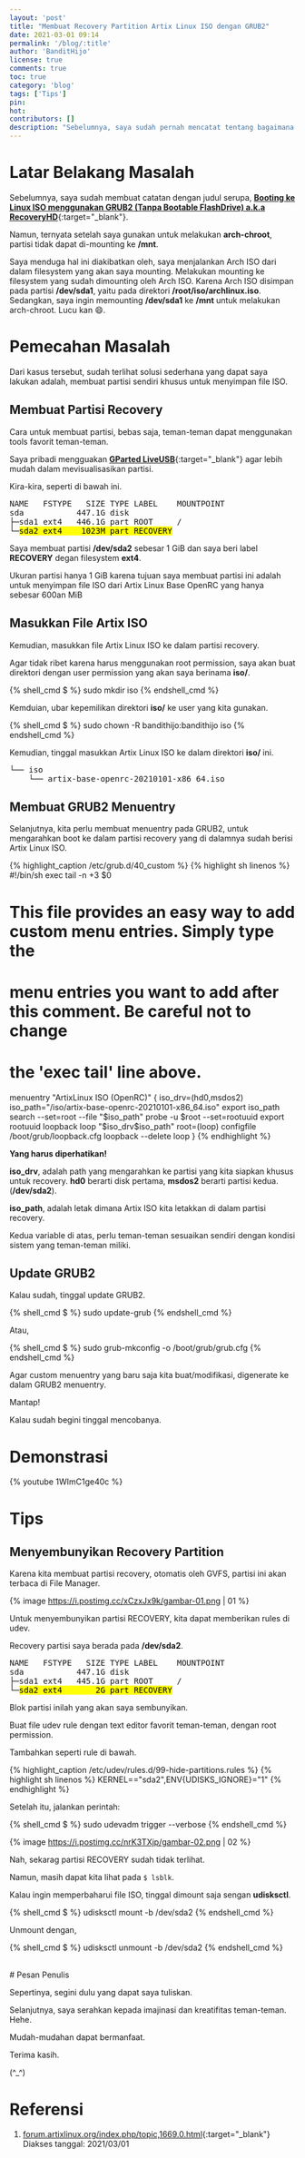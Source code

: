 ```yaml
---
layout: 'post'
title: "Membuat Recovery Partition Artix Linux ISO dengan GRUB2"
date: 2021-03-01 09:14
permalink: '/blog/:title'
author: 'BanditHijo'
license: true
comments: true
toc: true
category: 'blog'
tags: ['Tips']
pin:
hot:
contributors: []
description: "Sebelumnya, saya sudah pernah mencatat tentang bagaimana booting ke ISO Linux dari GRUB2, ternyata, terdapat keterbatasan, karena ISO berada pada partisi yang sama dengan partisi sistem yang akan direcovery, sehingga kita tidak dapat melakukan intervansi terhadap sistem. Catatan ini adalah modifikasi, ISO diletakkan pada partisi berbeda."
---
```


# Latar Belakang Masalah

Sebelumnya, saya sudah membuat catatan dengan judul serupa, [**Booting ke Linux ISO menggunakan GRUB2 (Tanpa Bootable FlashDrive) a.k.a RecoveryHD**](/blog/booting-ke-iso-linux-menggunakan-grub){:target="_blank"}.

Namun, ternyata setelah saya gunakan untuk melakukan **arch-chroot**, partisi tidak dapat di-mounting ke **/mnt**.

Saya menduga hal ini diakibatkan oleh, saya menjalankan Arch ISO dari dalam filesystem yang akan saya mounting. Melakukan mounting ke filesystem yang sudah dimounting oleh Arch ISO. Karena Arch ISO disimpan pada partisi **/dev/sda1**, yaitu pada direktori **/root/iso/archlinux.iso**. Sedangkan, saya ingin memounting **/dev/sda1** ke **/mnt** untuk melakukan arch-chroot. Lucu kan 😄.

# Pemecahan Masalah

Dari kasus tersebut, sudah terlihat solusi sederhana yang dapat saya lakukan adalah, membuat partisi sendiri khusus untuk menyimpan file ISO.

## Membuat Partisi Recovery

Cara untuk membuat partisi, bebas saja, teman-teman dapat menggunakan tools favorit teman-teman.

Saya pribadi mengguakan [**GParted LiveUSB**](https://gparted.org/download.php){:target="_blank"} agar lebih mudah dalam mevisualisasikan partisi.

Kira-kira, seperti di bawah ini.

<pre>
NAME   FSTYPE   SIZE TYPE LABEL    MOUNTPOINT
sda           447.1G disk
├─sda1 ext4   446.1G part ROOT     /
└─<mark>sda2 ext4    1023M part RECOVERY</mark>
</pre>

Saya membuat partisi **/dev/sda2** sebesar 1 GiB dan saya beri label **RECOVERY** degan filesystem **ext4**.

Ukuran partisi hanya 1 GiB karena tujuan saya membuat partisi ini adalah untuk menyimpan file ISO dari Artix Linux Base OpenRC yang hanya sebesar 600an MiB


## Masukkan File Artix ISO

Kemudian, masukkan file Artix Linux ISO ke dalam partisi recovery.

Agar tidak ribet karena harus menggunakan root permission, saya akan buat direktori dengan user permission yang akan saya berinama **iso/**.

{% shell_cmd $ %}
sudo mkdir iso
{% endshell_cmd %}

Kemduian, ubar kepemilikan direktori **iso/** ke user yang kita gunakan.

{% shell_cmd $ %}
sudo chown -R bandithijo:bandithijo iso
{% endshell_cmd %}

Kemudian, tinggal masukkan Artix Linux ISO ke dalam direktori **iso/** ini.

<pre>
└── iso
    └── artix-base-openrc-20210101-x86_64.iso
</pre>


## Membuat GRUB2 Menuentry

Selanjutnya, kita perlu membuat menuentry pada GRUB2, untuk mengarahkan boot ke dalam partisi recovery yang di dalamnya sudah berisi Artix Linux ISO.

{% highlight_caption /etc/grub.d/40_custom %}
{% highlight sh linenos %}
#!/bin/sh
exec tail -n +3 $0
# This file provides an easy way to add custom menu entries.  Simply type the
# menu entries you want to add after this comment.  Be careful not to change
# the 'exec tail' line above.

menuentry "ArtixLinux ISO (OpenRC)" {
  iso_drv=(hd0,msdos2)
  iso_path="/iso/artix-base-openrc-20210101-x86_64.iso"
  export iso_path
  search --set=root --file "$iso_path"
  probe -u $root --set=rootuuid
  export rootuuid
  loopback loop "$iso_drv$iso_path"
  root=(loop)
  configfile /boot/grub/loopback.cfg
  loopback --delete loop
}
{% endhighlight %}

**Yang harus diperhatikan!**

**iso_drv**, adalah path yang mengarahkan ke partisi yang kita siapkan khusus untuk recovery. **hd0** berarti disk pertama, **msdos2** berarti partisi kedua. (**/dev/sda2**).

**iso_path**, adalah letak dimana Artix ISO kita letakkan di dalam partisi recovery.

Kedua variable di atas, perlu teman-teman sesuaikan sendiri dengan kondisi sistem yang teman-teman miliki.

## Update GRUB2

Kalau sudah, tinggal update GRUB2.

{% shell_cmd $ %}
sudo update-grub
{% endshell_cmd %}

Atau,

{% shell_cmd $ %}
sudo grub-mkconfig -o /boot/grub/grub.cfg
{% endshell_cmd %}

Agar custom menuentry yang baru saja kita buat/modifikasi, digenerate ke dalam GRUB2 menuentry.

Mantap!

Kalau sudah begini tinggal mencobanya.


# Demonstrasi

{% youtube 1WImC1ge40c %}


# Tips

## Menyembunyikan Recovery Partition

Karena kita membuat partisi recovery, otomatis oleh GVFS, partisi ini akan terbaca di File Manager.

{% image https://i.postimg.cc/xCzxJx9k/gambar-01.png | 01 %}

Untuk menyembunyikan partisi RECOVERY, kita dapat memberikan rules di udev.

Recovery partisi saya berada pada **/dev/sda2**.

<pre>
NAME   FSTYPE   SIZE TYPE LABEL    MOUNTPOINT
sda           447.1G disk
├─sda1 ext4   445.1G part ROOT     /
└─<mark>sda2 ext4       2G part RECOVERY</mark>
</pre>

Blok partisi inilah yang akan saya sembunyikan.

Buat file udev rule dengan text editor favorit teman-teman, dengan root permission.

Tambahkan seperti rule di bawah.

{% highlight_caption /etc/udev/rules.d/99-hide-partitions.rules %}
{% highlight sh linenos %}
KERNEL=="sda2",ENV{UDISKS_IGNORE}="1"
{% endhighlight %}

Setelah itu, jalankan perintah:

{% shell_cmd $ %}
sudo udevadm trigger --verbose
{% endshell_cmd %}

{% image https://i.postimg.cc/nrK3TXjp/gambar-02.png | 02 %}

Nah, sekarag partisi RECOVERY sudah tidak terlihat.

Namun, masih dapat kita lihat pada `$ lsblk`.

Kalau ingin memperbaharui file ISO, tinggal dimount saja sengan **udisksctl**.

{% shell_cmd $ %}
udisksctl mount -b /dev/sda2
{% endshell_cmd %}

Unmount dengan,

{% shell_cmd $ %}
udisksctl unmount -b /dev/sda2
{% endshell_cmd %}





<br>
# Pesan Penulis

Sepertinya, segini dulu yang dapat saya tuliskan.

Selanjutnya, saya serahkan kepada imajinasi dan kreatifitas teman-teman. Hehe.

Mudah-mudahan dapat bermanfaat.

Terima kasih.

(^_^)




# Referensi

1. [forum.artixlinux.org/index.php/topic,1669.0.html](https://forum.artixlinux.org/index.php/topic,1669.0.html){:target="_blank"}
<br>Diakses tanggal: 2021/03/01
